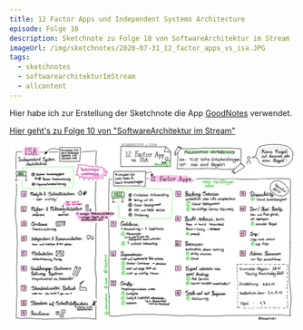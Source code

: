 ```yaml
---
title: 12 Factor Apps und Independent Systems Architecture
episode: Folge 10
description: Sketchnote zu Folge 10 von SoftwareArchitektur im Stream
imageUrl: /img/sketchnotes/2020-07-31_12_factor_apps_vs_isa.JPG
tags:
  - sketchnotes
  - softwarearchitekturImStream
  - allcontent
---
```


Hier habe ich zur Erstellung der Sketchnote die App [GoodNotes](https://www.goodnotes.com/) verwendet.

[Hier geht's zu Folge 10 von "SoftwareArchitektur im Stream"](https://software-architektur.tv/folge10.html)

![Sketchnote zu Folge 10](/img/sketchnotes/2020-07-31_12_factor_apps_vs_isa.JPG)


